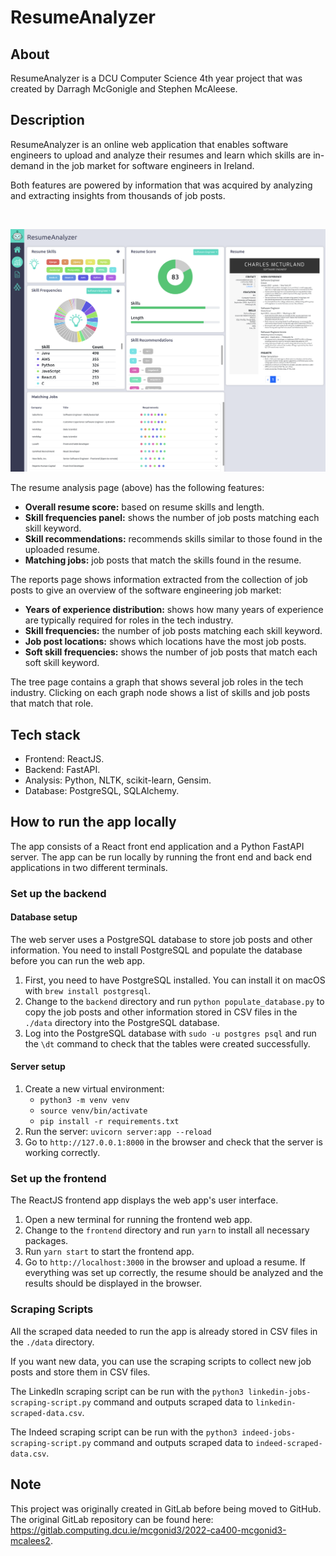 # ResumeAnalyzer

## About

ResumeAnalyzer is a DCU Computer Science 4th year project that was created by Darragh McGonigle and Stephen McAleese.

## Description

ResumeAnalyzer is an online web application that enables software engineers to upload and analyze their resumes and learn which skills are in-demand in the job market for software engineers in Ireland.

Both features are powered by information that was acquired by analyzing and extracting insights from thousands of job posts.

<br />

![](./res/project-screenshot.png)

The resume analysis page (above) has the following features:
- **Overall resume score:** based on resume skills and length.
- **Skill frequencies panel:** shows the number of job posts matching each skill keyword.
- **Skill recommendations:** recommends skills similar to those found in the uploaded resume.
- **Matching jobs:** job posts that match the skills found in the resume.

The reports page shows information extracted from the collection of job posts to give an overview of the software engineering job market:
- **Years of experience distribution:** shows how many years of experience are typically required for roles in the tech industry.
- **Skill frequencies:** the number of job posts matching each skill keyword.
- **Job post locations:** shows which locations have the most job posts.
- **Soft skill frequencies:** shows the number of job posts that match each soft skill keyword.

The tree page contains a graph that shows several job roles in the tech industry. Clicking on each graph node shows a list of skills and job posts that match that role.

## Tech stack
- Frontend: ReactJS.
- Backend: FastAPI.
- Analysis: Python, NLTK, scikit-learn, Gensim.
- Database: PostgreSQL, SQLAlchemy.

## How to run the app locally

The app consists of a React front end application and a Python FastAPI server. The app can be run locally by running the front end and back end applications in two different terminals.

### Set up the backend

#### Database setup
The web server uses a PostgreSQL database to store job posts and other information. You need to install PostgreSQL and populate the database before you can run the web app.

1. First, you need to have PostgreSQL installed. You can install it on macOS with `brew install postgresql`.
2. Change to the `backend` directory and run `python populate_database.py` to copy the job posts and other information stored in CSV files in the `./data` directory into the PostgreSQL database.
3. Log into the PostgreSQL database with `sudo -u postgres psql` and run the `\dt` command to check that the tables were created successfully.

#### Server setup
1. Create a new virtual environment:
    - `python3 -m venv venv`
    - `source venv/bin/activate`
    - `pip install -r requirements.txt`
2. Run the server: `uvicorn server:app --reload`
3. Go to `http://127.0.0.1:8000` in the browser and check that the server is working correctly.

### Set up the frontend
The ReactJS frontend app displays the web app's user interface.

1. Open a new terminal for running the frontend web app.
2. Change to the `frontend` directory and run `yarn` to install all necessary packages.
3. Run `yarn start` to start the frontend app.
3. Go to `http://localhost:3000` in the browser and upload a resume. If everything was set up correctly, the resume should be analyzed and the results should be displayed in the browser.

### Scraping Scripts
All the scraped data needed to run the app is already stored in CSV files in the `./data` directory.

If you want new data, you can use the scraping scripts to collect new job posts and store them in CSV files.

The LinkedIn scraping script can be run with the `python3 linkedin-jobs-scraping-script.py` command and outputs scraped data to `linkedin-scraped-data.csv`.

The Indeed scraping script can be run with the `python3 indeed-jobs-scraping-script.py` command and outputs scraped data to `indeed-scraped-data.csv`.

## Note
This project was originally created in GitLab before being moved to GitHub. The original GitLab repository can be found here:
https://gitlab.computing.dcu.ie/mcgonid3/2022-ca400-mcgonid3-mcalees2.
